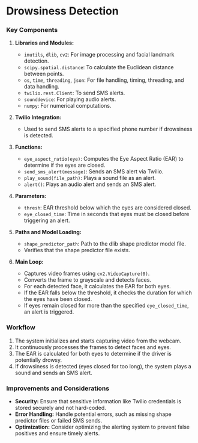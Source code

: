 # Drowsiness Detection

### Key Components

1. **Libraries and Modules:**
   - `imutils`, `dlib`, `cv2`: For image processing and facial landmark detection.
   - `scipy.spatial.distance`: To calculate the Euclidean distance between points.
   - `os`, `time`, `threading`, `json`: For file handling, timing, threading, and data handling.
   - `twilio.rest.Client`: To send SMS alerts.
   - `sounddevice`: For playing audio alerts.
   - `numpy`: For numerical computations.

2. **Twilio Integration:**
   - Used to send SMS alerts to a specified phone number if drowsiness is detected.

3. **Functions:**
   - `eye_aspect_ratio(eye)`: Computes the Eye Aspect Ratio (EAR) to determine if the eyes are closed.
   - `send_sms_alert(message)`: Sends an SMS alert via Twilio.
   - `play_sound(file_path)`: Plays a sound file as an alert.
   - `alert()`: Plays an audio alert and sends an SMS alert.

4. **Parameters:**
   - `thresh`: EAR threshold below which the eyes are considered closed.
   - `eye_closed_time`: Time in seconds that eyes must be closed before triggering an alert.

5. **Paths and Model Loading:**
   - `shape_predictor_path`: Path to the dlib shape predictor model file.
   - Verifies that the shape predictor file exists.

6. **Main Loop:**
   - Captures video frames using `cv2.VideoCapture(0)`.
   - Converts the frame to grayscale and detects faces.
   - For each detected face, it calculates the EAR for both eyes.
   - If the EAR falls below the threshold, it checks the duration for which the eyes have been closed.
   - If eyes remain closed for more than the specified `eye_closed_time`, an alert is triggered.

### Workflow
1. The system initializes and starts capturing video from the webcam.
2. It continuously processes the frames to detect faces and eyes.
3. The EAR is calculated for both eyes to determine if the driver is potentially drowsy.
4. If drowsiness is detected (eyes closed for too long), the system plays a sound and sends an SMS alert.

### Improvements and Considerations
- **Security:** Ensure that sensitive information like Twilio credentials is stored securely and not hard-coded.
- **Error Handling:** Handle potential errors, such as missing shape predictor files or failed SMS sends.
- **Optimization:** Consider optimizing the alerting system to prevent false positives and ensure timely alerts.

